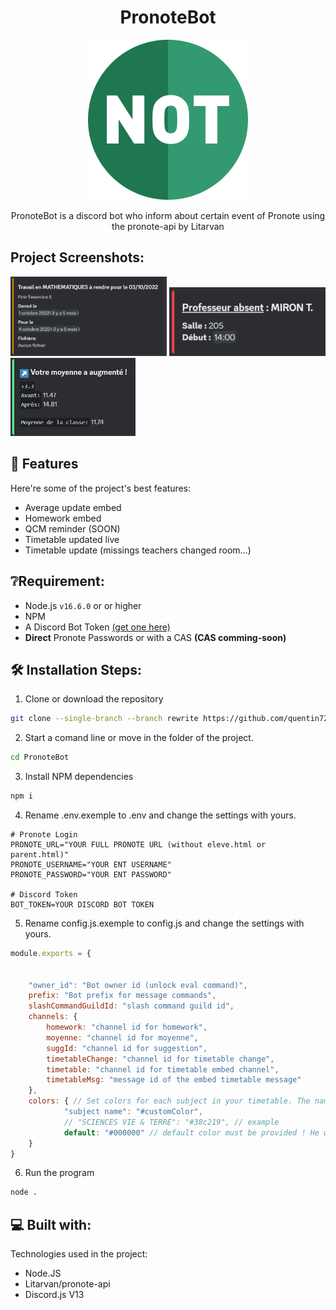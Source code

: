<h1 align="center" id="title">PronoteBot</h1>

<p align="center"><img src="https://github.com/quentin72000/PronoteBot/raw/rewrite/assets/logo.png" alt="project-image"></p>

<p id="description" align="center">PronoteBot is a discord bot who inform about certain event of Pronote using the pronote-api by Litarvan</p>

## Project Screenshots:

<div float="left">
    <img src="https://github.com/quentin72000/PronoteBot/raw/rewrite/assets/homeworks.png" alt="Homeworks embed notifcations" width="250">

  <img src="https://github.com/quentin72000/PronoteBot/raw/rewrite/assets/missingTeacher.png" alt="Timetable changes notifications" width="250">

  <img src="https://github.com/quentin72000/PronoteBot/raw/rewrite/assets/averageUpdate.png" alt="Average update notifications" width="200">
</div>

  
  
## 🧐 Features

Here're some of the project's best features:

*   Average update embed
*   Homework embed
*   QCM reminder (SOON)
*   Timetable updated live
*   Timetable update (missings teachers changed room...)

## ❔Requirement:
* Node.js `v16.6.0` or or higher
* NPM
* A Discord Bot Token [(get one here)](https://discord.com/app)
* **Direct** Pronote Passwords or with a CAS **(CAS comming-soon)**

## 🛠️ Installation Steps:</h2>

1. Clone or download the repository
```sh
git clone --single-branch --branch rewrite https://github.com/quentin72000/PronoteBot.git
```

2. Start a comand line or move in the folder of the project.
```sh
cd PronoteBot
```

3. Install NPM dependencies

```sh
npm i
```

4. Rename .env.exemple to .env and change the settings with yours.

```env
# Pronote Login
PRONOTE_URL="YOUR FULL PRONOTE URL (without eleve.html or parent.html)" 
PRONOTE_USERNAME="YOUR ENT USERNAME"
PRONOTE_PASSWORD="YOUR ENT PASSWORD"

# Discord Token 
BOT_TOKEN=YOUR DISCORD BOT TOKEN
```

5. Rename config.js.exemple to config.js and change the settings with yours.

```js
module.exports = {


    "owner_id": "Bot owner id (unlock eval command)",
    prefix: "Bot prefix for message commands",
    slashCommandGuildId: "slash command guild id",
    channels: {
        homework: "channel id for homework",
        moyenne: "channel id for moyenne",
        suggId: "channel id for suggestion",
        timetableChange: "channel id for timetable change",
        timetable: "channel id for timetable embed channel",
        timetableMsg: "message id of the embed timetable message"
    },
    colors: { // Set colors for each subject in your timetable. The name must be the same as what you see in your timetable to work ! (Will be removed in a next update to use colors that are already defined in Pronote !)   
            "subject name": "#customColor", 
            // "SCIENCES VIE & TERRE": "#38c219", // example
            default: "#000000" // default color must be provided ! He will be used for all non-set subject
    }
}
```

6. Run the program

```sh
node .
```

  
  
## 💻 Built with:

Technologies used in the project:

*   Node.JS
*   Litarvan/pronote-api
*   Discord.js V13
